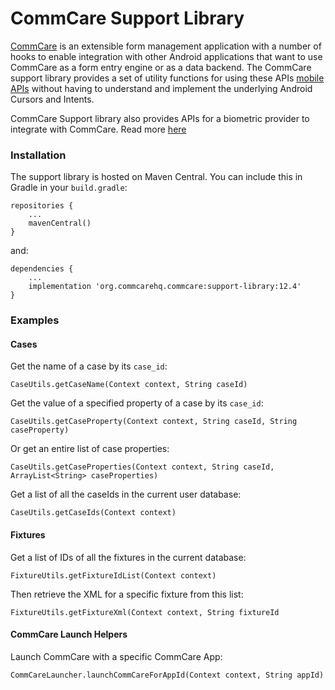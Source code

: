 # CommCare Support Library

[CommCare](https://github.com/dimagi/commcare-android/) is an extensible form management application with a number of hooks
to enable integration with other Android applications that want to use CommCare as a form entry engine
or as a data backend.
The CommCare support library provides a set of utility functions for using these APIs [mobile APIs](https://github.com/dimagi/commcare-android/wiki)
without having to understand and implement the underlying Android Cursors and Intents.

CommCare Support library also provides APIs for a biometric provider to integrate with CommCare. Read more [here](https://github.com/dimagi/commcare-android/blob/master/commcare-support-library/src/main/java/org/commcare/commcaresupportlibrary/identity/identity_integration.md)

### Installation

The support library is hosted on Maven Central.
You can include this in Gradle in your `build.gradle`:

```
repositories {
    ...
    mavenCentral()
}
```

and:
```
dependencies {
    ...
    implementation 'org.commcarehq.commcare:support-library:12.4'
}
```

### Examples

#### Cases

Get the name of a case by its `case_id`:

`CaseUtils.getCaseName(Context context, String caseId)`

Get the value of a specified property of a case by its `case_id`:

`CaseUtils.getCaseProperty(Context context, String caseId, String caseProperty)`

Or get an entire list of case properties:

`CaseUtils.getCaseProperties(Context context, String caseId, ArrayList<String> caseProperties)`

Get a list of all the caseIds in the current user database:

`CaseUtils.getCaseIds(Context context)`

#### Fixtures

Get a list of IDs of all the fixtures in the current database:

`FixtureUtils.getFixtureIdList(Context context)`

Then retrieve the XML for a specific fixture from this list:

`FixtureUtils.getFixtureXml(Context context, String fixtureId`

#### CommCare Launch Helpers

Launch CommCare with a specific CommCare App:

`CommCareLauncher.launchCommCareForAppId(Context context, String appId)`

